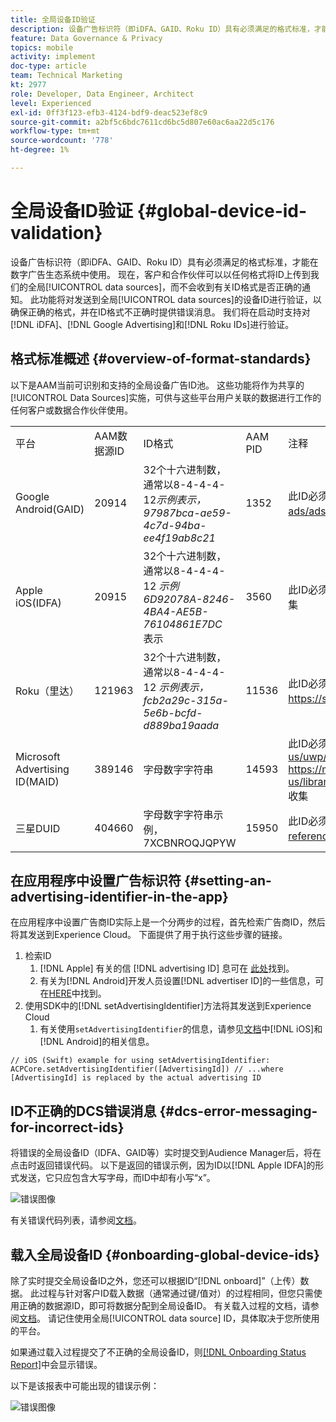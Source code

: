 ```yaml
---
title: 全局设备ID验证
description: 设备广告标识符（即iDFA、GAID、Roku ID）具有必须满足的格式标准，才能在数字广告生态系统中使用。 现在，客户和合作伙伴可以以任何格式将ID上传到我们的全局数据源，而不会收到有关ID格式是否正确的通知。 此功能将对发送到全局数据源的设备ID进行验证，以确保格式正确，并在ID格式不正确时提供错误消息。 我们将在发布时支持对iDFA、Google广告和Roku ID进行验证。
feature: Data Governance & Privacy
topics: mobile
activity: implement
doc-type: article
team: Technical Marketing
kt: 2977
role: Developer, Data Engineer, Architect
level: Experienced
exl-id: 0ff3f123-efb3-4124-bdf9-deac523ef8c9
source-git-commit: a2bf5c6bdc7611cd6bc5d807e60ac6aa22d5c176
workflow-type: tm+mt
source-wordcount: '778'
ht-degree: 1%

---
```


# 全局设备ID验证 {#global-device-id-validation}

设备广告标识符（即iDFA、GAID、Roku ID）具有必须满足的格式标准，才能在数字广告生态系统中使用。 现在，客户和合作伙伴可以以任何格式将ID上传到我们的全局[!UICONTROL data sources]，而不会收到有关ID格式是否正确的通知。 此功能将对发送到全局[!UICONTROL data sources]的设备ID进行验证，以确保正确的格式，并在ID格式不正确时提供错误消息。 我们将在启动时支持对[!DNL iDFA]、[!DNL Google Advertising]和[!DNL Roku IDs]进行验证。

## 格式标准概述 {#overview-of-format-standards}

以下是AAM当前可识别和支持的全局设备广告ID池。 这些功能将作为共享的[!UICONTROL Data Sources]实施，可供与这些平台用户关联的数据进行工作的任何客户或数据合作伙伴使用。

<table>
  <tr>
   <td>平台 </td>
   <td>AAM数据源ID </td>
   <td>ID格式 </td>
   <td>AAM PID </td>
   <td>注释 </td>
  </tr>
  <tr>
   <td>Google Android(GAID)</td>
   <td>20914</td>
   <td>32个十六进制数，通常以8-4-4-4-12<em>示例表示，97987bca-ae59-4c7d-94ba-ee4f19ab8c21<br/> </em> </td>
   <td>1352</td>
   <td>此ID必须以原始/未哈希/未更改的表单引用 — <a href="https://play.google.com/about/monetization-ads/ads/ad-id/">https://play.google.com/about/monetization-ads/ads/ad-id/</a>来收集</td>
  </tr>
  <tr>
   <td>Apple iOS(IDFA)</td>
   <td>20915</td>
   <td>32个十六进制数，通常以8-4-4-4-12 <em>示例6D92078A-8246-4BA4-AE5B-76104861E7DC<br /> </em>表示 </td>
   <td>3560</td>
   <td>此ID必须以原始/未哈希/未更改的表单引用 — <a href="https://support.apple.com/en-us/HT205223">https://support.apple.com/en-us/HT205223</a>来收集</td>
  </tr>
  <tr>
   <td>Roku（里达）</td>
   <td>121963</td>
   <td>32个十六进制数，通常以8-4-4-4-12 <em>示例表示，</em> <em>fcb2a29c-315a-5e6b-bcfd-d889ba19aada</em></td>
   <td>11536</td>
   <td>此ID必须以原始/未哈希/未更改的表单引用 — <a href="https://sdkdocs.roku.com/display/sdkdoc/Roku+Advertising+Framework">https://sdkdocs.roku.com/display/sdkdoc/Roku+Advertising+Framework</a>来收集 </td>
  </tr>
  <tr>
   <td>Microsoft Advertising ID(MAID)</td>
   <td>389146</td>
   <td>字母数字字符串</td>
   <td>14593</td>
   <td>此ID必须以原始/未哈希/未更改的表单引用 — <a href="https://docs.microsoft.com/en-us/uwp/api/windows.system.userprofile.advertisingmanager.advertisingid">https://docs.microsoft.com/en-us/uwp/api/windows.system.userprofile.advertisingmanager.advertisingid</a><br/><a href="https://msdn.microsoft.com/en-us/library/windows/apps/windows.system.userprofile.advertisingmanager.advertisingid.aspx">https://msdn.microsoft.com/en-us/library/windows/apps/windows.system.userprofile.advertisingmanager.advertisingid.aspx</a>收集</td>
  </tr>
  <tr>
   <td>三星DUID</td>
   <td>404660</td>
   <td>字母数字字符串示例， 7XCBNROQJQPYW</td>
   <td>15950</td>
   <td>此ID必须以原始/未哈希/未更改的表单引用 — <a href="https://developer.samsung.com/tv/develop/api-references/samsung-product-api-references/productinfo-api">https://developer.samsung.com/tv/develop/api-references/samsung-product-api-references/productinfo-api</a>来收集 </td>
  </tr>
</table>

## 在应用程序中设置广告标识符 {#setting-an-advertising-identifier-in-the-app}

在应用程序中设置广告商ID实际上是一个分两步的过程，首先检索广告商ID，然后将其发送到Experience Cloud。 下面提供了用于执行这些步骤的链接。

1. 检索ID
   1. [!DNL Apple] 有关的信 [!DNL advertising ID] 息可在 [此处](https://developer.apple.com/documentation/adsupport/asidentifiermanager)找到。
   1. 有关为[!DNL Android]开发人员设置[!DNL advertiser ID]的一些信息，可在[HERE](http://android.cn-mirrors.com/google/play-services/id.html)中找到。
1. 使用SDK中的[!DNL setAdvertisingIdentifier]方法将其发送到Experience Cloud
   1. 有关使用`setAdvertisingIdentifier`的信息，请参见[文档](https://aep-sdks.gitbook.io/docs/using-mobile-extensions/mobile-core/identity/identity-api-reference#set-an-advertising-identifier)中[!DNL iOS]和[!DNL Android]的相关信息。

`// iOS (Swift) example for using setAdvertisingIdentifier:`
`ACPCore.setAdvertisingIdentifier([AdvertisingId]) // ...where [AdvertisingId] is replaced by the actual advertising ID`

## ID不正确的DCS错误消息  {#dcs-error-messaging-for-incorrect-ids}

将错误的全局设备ID（IDFA、GAID等）实时提交到Audience Manager后，将在点击时返回错误代码。 以下是返回的错误示例，因为ID以[!DNL Apple IDFA]的形式发送，它只应包含大写字母，而ID中却有小写“x”。

![错误图像](assets/image_4_.png)

有关错误代码列表，请参阅[文档](https://experienceleague.adobe.com/docs/audience-manager/user-guide/api-and-sdk-code/dcs/dcs-api-reference/dcs-error-codes.html?lang=en#api-and-sdk-code)。

## 载入全局设备ID {#onboarding-global-device-ids}

除了实时提交全局设备ID之外，您还可以根据ID“[!DNL onboard]”（上传）数据。 此过程与针对客户ID载入数据（通常通过键/值对）的过程相同，但您只需使用正确的数据源ID，即可将数据分配到全局设备ID。 有关载入过程的文档，请参阅[文档](https://experienceleague.adobe.com/docs/audience-manager/user-guide/implementation-integration-guides/sending-audience-data/batch-data-transfer-process/batch-data-transfer-overview.html?lang=en#implementation-integration-guides)。 请记住使用全局[!UICONTROL data source] ID，具体取决于您所使用的平台。

如果通过载入过程提交了不正确的全局设备ID，则[[!DNL Onboarding Status Report]](https://experienceleague.adobe.com/docs/audience-manager/user-guide/reporting/onboarding-status-report.html?lang=en#reporting)中会显示错误。

以下是该报表中可能出现的错误示例：

![错误图像](assets/image_5_.png)
